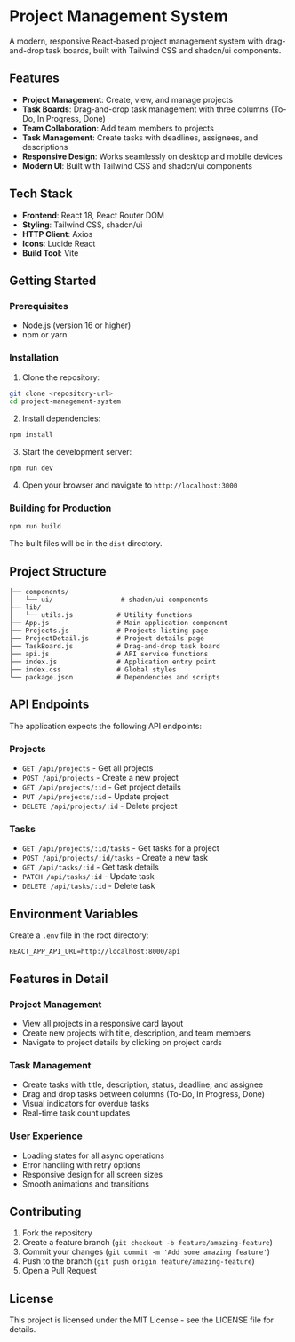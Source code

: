 # Project Management System

A modern, responsive React-based project management system with drag-and-drop task boards, built with Tailwind CSS and shadcn/ui components.

## Features

- **Project Management**: Create, view, and manage projects
- **Task Boards**: Drag-and-drop task management with three columns (To-Do, In Progress, Done)
- **Team Collaboration**: Add team members to projects
- **Task Management**: Create tasks with deadlines, assignees, and descriptions
- **Responsive Design**: Works seamlessly on desktop and mobile devices
- **Modern UI**: Built with Tailwind CSS and shadcn/ui components

## Tech Stack

- **Frontend**: React 18, React Router DOM
- **Styling**: Tailwind CSS, shadcn/ui
- **HTTP Client**: Axios
- **Icons**: Lucide React
- **Build Tool**: Vite

## Getting Started

### Prerequisites

- Node.js (version 16 or higher)
- npm or yarn

### Installation

1. Clone the repository:
```bash
git clone <repository-url>
cd project-management-system
```

2. Install dependencies:
```bash
npm install
```

3. Start the development server:
```bash
npm run dev
```

4. Open your browser and navigate to `http://localhost:3000`

### Building for Production

```bash
npm run build
```

The built files will be in the `dist` directory.

## Project Structure

```
├── components/
│   └── ui/                 # shadcn/ui components
├── lib/
│   └── utils.js           # Utility functions
├── App.js                 # Main application component
├── Projects.js            # Projects listing page
├── ProjectDetail.js       # Project details page
├── TaskBoard.js           # Drag-and-drop task board
├── api.js                 # API service functions
├── index.js               # Application entry point
├── index.css              # Global styles
└── package.json           # Dependencies and scripts
```

## API Endpoints

The application expects the following API endpoints:

### Projects
- `GET /api/projects` - Get all projects
- `POST /api/projects` - Create a new project
- `GET /api/projects/:id` - Get project details
- `PUT /api/projects/:id` - Update project
- `DELETE /api/projects/:id` - Delete project

### Tasks
- `GET /api/projects/:id/tasks` - Get tasks for a project
- `POST /api/projects/:id/tasks` - Create a new task
- `GET /api/tasks/:id` - Get task details
- `PATCH /api/tasks/:id` - Update task
- `DELETE /api/tasks/:id` - Delete task

## Environment Variables

Create a `.env` file in the root directory:

```env
REACT_APP_API_URL=http://localhost:8000/api
```

## Features in Detail

### Project Management
- View all projects in a responsive card layout
- Create new projects with title, description, and team members
- Navigate to project details by clicking on project cards

### Task Management
- Create tasks with title, description, status, deadline, and assignee
- Drag and drop tasks between columns (To-Do, In Progress, Done)
- Visual indicators for overdue tasks
- Real-time task count updates

### User Experience
- Loading states for all async operations
- Error handling with retry options
- Responsive design for all screen sizes
- Smooth animations and transitions

## Contributing

1. Fork the repository
2. Create a feature branch (`git checkout -b feature/amazing-feature`)
3. Commit your changes (`git commit -m 'Add some amazing feature'`)
4. Push to the branch (`git push origin feature/amazing-feature`)
5. Open a Pull Request

## License

This project is licensed under the MIT License - see the LICENSE file for details.
